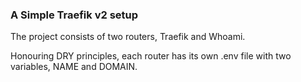 ### A Simple Traefik v2 setup

The project consists of two routers, Traefik and Whoami.

Honouring DRY principles, each router has its own .env file with two variables, NAME and DOMAIN.

